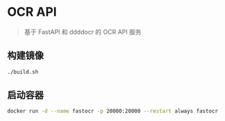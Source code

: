 # OCR API

> 基于 FastAPI 和 ddddocr 的 OCR API 服务

## 构建镜像

```sh
./build.sh
```

## 启动容器

```sh
docker run -d --name fastocr -p 20000:20000 --restart always fastocr
```
